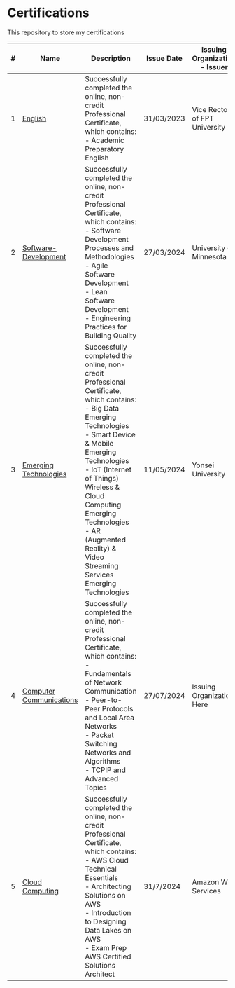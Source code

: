 # Certifications

This repository to store my certifications

| #  | Name                     | Description                                                                                                              | Issue Date  | Issuing Organization - Issuer            |
|----|--------------------------|--------------------------------------------------------------------------------------------------------------------------|-------------|------------------------------------------|
| 1  | [English](#)             | Successfully completed the online, non-credit Professional Certificate, which contains:<br>- Academic Preparatory English | 31/03/2023  | Vice Rector of FPT University            |
| 2  | [Software-Development](#)| Successfully completed the online, non-credit Professional Certificate, which contains:<br>- Software Development Processes and Methodologies<br>- Agile Software Development<br>- Lean Software Development<br>- Engineering Practices for Building Quality | 27/03/2024  | University of Minnesota                                |
| 3  | [Emerging Technologies](#)         | Successfully completed the online, non-credit Professional Certificate, which contains:<br>- Big Data Emerging Technologies<br>- Smart Device & Mobile Emerging Technologies<br>- IoT (Internet of Things) Wireless & Cloud Computing Emerging Technologies<br>- AR (Augmented Reality) & Video Streaming Services Emerging Technologies | 11/05/2024   | Yonsei University                |
| 4  | [Computer Communications](#)         | Successfully completed the online, non-credit Professional Certificate, which contains:<br>- Fundamentals of Network Communication<br>- Peer-to-Peer Protocols and Local Area Networks<br>- Packet Switching Networks and Algorithms<br>- TCPIP and Advanced Topics | 27/07/2024   | Issuing Organization Here                |
| 5  | [Cloud Computing](#)         | Successfully completed the online, non-credit Professional Certificate, which contains:<br>- AWS Cloud Technical Essentials<br>- Architecting Solutions on AWS<br>- Introduction to Designing Data Lakes on AWS<br>- Exam Prep AWS Certified Solutions Architect | 31/7/2024   | Amazon Web Services               |

